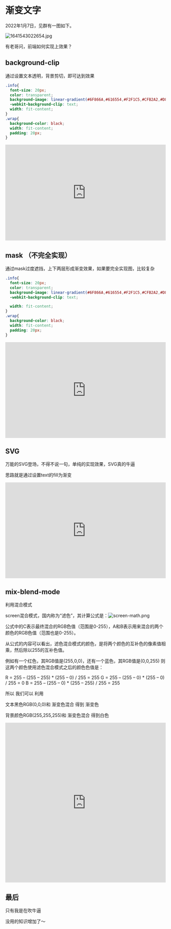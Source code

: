 # 渐变文字
2022年1月7日，见群有一图如下。

![1641543022654.jpg](https://s2.loli.net/2022/01/07/xuGC82kaPfs6wWI.jpg)

有老哥问，前端如何实现上效果？


## background-clip
通过设置文本透明，背景剪切，即可达到效果

``` css
.info{
  font-size: 20px;
  color: transparent;
  background-image: linear-gradient(#6F866A,#616554,#F2F1C5,#CFB2A2,#D8B1AC,#DFA5B4,#B29AB4,#736D89,#8994AA,#A5C5D0);
  -webkit-background-clip: text;
  width: fit-content;
}
.wrap{
  background-color: black;
  width: fit-content;
  padding: 20px;
}
```

<iframe height="300" style="width: 100%;" scrolling="no" title="gradientColorText1" src="https://codepen.io/WFFMLOVE/embed/MWEBEwJ?default-tab=&editable=true" frameborder="no" loading="lazy" allowtransparency="true" allowfullscreen="true">
  See the Pen <a href="https://codepen.io/WFFMLOVE/pen/MWEBEwJ">
  gradientColorText1</a> by 1998yyh (<a href="https://codepen.io/WFFMLOVE">@WFFMLOVE</a>)
  on <a href="https://codepen.io">CodePen</a>.
</iframe>

## mask （不完全实现）

通过mask过度遮挡，上下两层形成渐变效果，如果要完全实现图，比较复杂

``` css
.info{
  font-size: 20px;
  color: transparent;
  background-image: linear-gradient(#6F866A,#616554,#F2F1C5,#CFB2A2,#D8B1AC,#DFA5B4,#B29AB4,#736D89,#8994AA,#A5C5D0);
  -webkit-background-clip: text;

  width: fit-content;
}
.wrap{
  background-color: black;
  width: fit-content;
  padding: 20px;
}
```

<iframe height="300" style="width: 100%;" scrolling="no" title="gradientColorText2" src="https://codepen.io/WFFMLOVE/embed/zYELEzW?default-tab=&editable=true" frameborder="no" loading="lazy" allowtransparency="true" allowfullscreen="true">
  See the Pen <a href="https://codepen.io/WFFMLOVE/pen/zYELEzW">
  gradientColorText2</a> by 1998yyh (<a href="https://codepen.io/WFFMLOVE">@WFFMLOVE</a>)
  on <a href="https://codepen.io">CodePen</a>.
</iframe>


## SVG 
万能的SVG登场，不得不说一句，单纯的实现效果，SVG真的牛逼

思路就是通过设置text的fill为渐变 

<iframe height="300" style="width: 100%;" scrolling="no" title="gradientColorText3" src="https://codepen.io/WFFMLOVE/embed/BawPwPK?default-tab=&editable=true" frameborder="no" loading="lazy" allowtransparency="true" allowfullscreen="true">
  See the Pen <a href="https://codepen.io/WFFMLOVE/pen/BawPwPK">
  gradientColorText3</a> by 1998yyh (<a href="https://codepen.io/WFFMLOVE">@WFFMLOVE</a>)
  on <a href="https://codepen.io">CodePen</a>.
</iframe>

## mix-blend-mode

利用混合模式 

screen混合模式，国内称为“滤色”，其计算公式是：![screen-math.png](https://s2.loli.net/2022/01/07/qbC9eOdYI1kBnRi.png)

公式中的C表示最终混合的RGB色值（范围是0-255），A和B表示用来混合的两个颜色的RGB色值（范围也是0-255）。

从公式的内容可以看出，滤色混合模式的颜色，是将两个颜色的互补色的像素值相乘，然后除以255的互补色值。


例如有一个红色，其RGB值是(255,0,0)，还有一个蓝色，其RGB值是(0,0,255) 则这两个颜色使用滤色混合模式之后的颜色色值是：

R = 255 – (255 – 255) * (255 – 0) / 255 = 255
G = 255 – (255 – 0) * (255 – 0) / 255 = 0
B = 255 – (255 – 0) * (255 – 255) / 255 = 255

所以 我们可以 利用 

文本黑色RGB(0,0,0)和 渐变色混合 得到 渐变色

背景颜色RGB(255,255,255)和 渐变色混合 得到白色

<iframe height="500" style="width: 100%;" scrolling="no" title="gradientColorText4" src="https://codepen.io/WFFMLOVE/embed/NWaBaOd?default-tab=&editable=true" frameborder="no" loading="lazy" allowtransparency="true" allowfullscreen="true">
  See the Pen <a href="https://codepen.io/WFFMLOVE/pen/NWaBaOd">
  gradientColorText4</a> by 1998yyh (<a href="https://codepen.io/WFFMLOVE">@WFFMLOVE</a>)
  on <a href="https://codepen.io">CodePen</a>.
</iframe>

## 最后

只有我是在吹牛逼

没用的知识增加了～